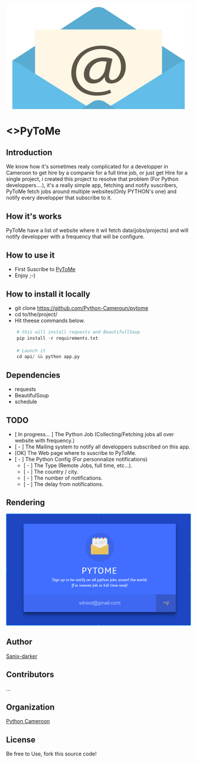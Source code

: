 <img src="assets/img/logo.jpg">

# <>PyToMe

## Introduction
   We know how it's sometimes realy complicated for a developper in Cameroon to get hire by a companie for a full time job, or just get Hire for a single project, i created this project to resolve that problem (For Python developpers....), it's a really simple app, fetching and notify suscribers, PyToMe fetch jobs around multiple websites(Only PYTHON's one) and notify every developper that subscribe to it.

## How it's works
PyToMe have a list of website where it wil fetch data(jobs/projects) and will notify developper with a frequency that will be configure.

## How to use it
- First Suscribe to [PyToMe](https://github.com/pytome)
- Enjoy ;-)

## How to install it locally
* git clone https://github.com/Python-Cameroun/pytome
* cd to/the/project/
* Hit theese commands below.
```python 
    # this will install requests and BeautifullSoup
    pip install -r requirements.txt

    # Launch it
    cd api/ && python app.py
```
## Dependencies
* requests
* BeautifulSoup
* schedule

## TODO
- [ In progress... ] The Python Job (Collecting/Fetching jobs all over website with frequency.)
- [ - ] The Mailing system to notify all developpers subscribed on this app.
- [OK] The Web page where to suscribe to PyToMe.
- [ - ] The Python Config (For personnalize notifications)
    - [ - ] The Type (Remote Jobs, full time, etc...).
    - [ - ] The country / city.
    - [ - ] The number of notifications.
    - [ - ] The delay from notifications.

## Rendering
<img src="assets/img/rendu.png" />

## Author
[Sanix-darker](https://github.com/sanix-darker)

## Contributors
...

## Organization
[Python Cameroon](https://github.com/python-cameroun)

## License
Be free to Use, fork this source code!